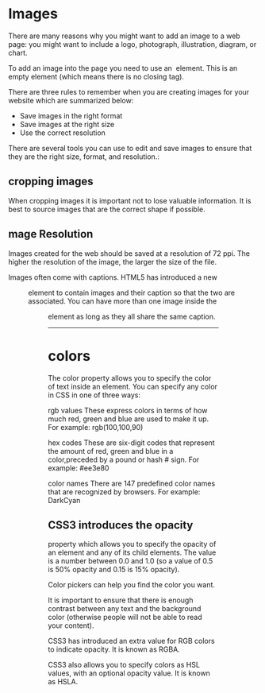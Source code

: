 
# Images 

There are many reasons why you might want to add an image to a web page: you
might want to include a logo, photograph, illustration, diagram, or chart.

To add an image into the page you need to use an <img>
element. This is an empty element (which means there is
no closing tag).

There are three rules to remember when you
are creating images for your website which are
summarized below:
 * Save images in the right format
 * Save images at the right size
 * Use the correct resolution
 
 
 There are several tools you can use to edit and
 save images to ensure that they are the right
 size, format, and resolution.:
 
 ##  cropping images
 When cropping images it is important not to
lose valuable information. It is best to source
images that are the correct shape if possible.

## mage Resolution
Images created for the web should be saved at
a resolution of 72 ppi. The higher the resolution
of the image, the larger the size of the file.

Images often come with captions. HTML5 has introduced
a new <figure> element to contain images and their caption
so that the two are associated. You can have more than one
image inside the <figure> element as long as they all share
the same caption.
  
  ---------------------------------------------------------------------------------------------------------------------------------------------------------------
  
  # colors 
  
  The color property allows you to specify the color of text inside
  an element. You can specify any color in CSS in one of three ways:
  
 rgb values
These express colors in terms of how much red, green and
blue are used to make it up. For example: rgb(100,100,90)

 hex codes
These are six-digit codes that represent the amount of red,
green and blue in a color,preceded by a pound or hash #
sign. For example: #ee3e80

color names
There are 147 predefined color names that are recognized
by browsers. For example: DarkCyan  
  
  
## CSS3 introduces the opacity

property which allows you to specify the opacity of an element
and any of its child elements. The value is a number between
0.0 and 1.0 (so a value of 0.5 is 50% opacity and 0.15 is 15% opacity).

 Color pickers can help you find the color you want.
 
 It is important to ensure that there is enough contrast
between any text and the background color (otherwise
people will not be able to read your content).

 CSS3 has introduced an extra value for RGB colors to
indicate opacity. It is known as RGBA.

CSS3 also allows you to specify colors as HSL values,
with an optional opacity value. It is known as HSLA.





